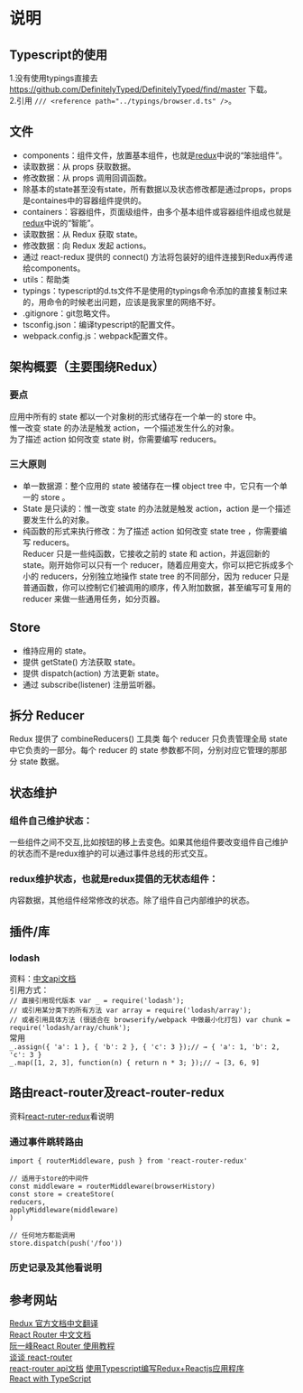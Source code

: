 # 说明
## Typescript的使用
1.没有使用typings直接去 https://github.com/DefinitelyTyped/DefinitelyTyped/find/master 下载。   
2.引用 `/// <reference path="../typings/browser.d.ts" />`。
## 文件
* components：组件文件，放置基本组件，也就是[redux](https://leecade.gitbooks.io/redux-in-chinese/content/docs/basics/UsageWithReact.html)中说的“笨拙组件”。   
 * 读取数据：从 props 获取数据。   
 * 修改数据：从 props 调用回调函数。    
 * 除基本的state甚至没有state，所有数据以及状态修改都是通过props，props是containes中的容器组件提供的。
* containers：容器组件，页面级组件，由多个基本组件或容器组件组成也就是[redux](https://leecade.gitbooks.io/redux-in-chinese/content/docs/basics/UsageWithReact.html)中说的“智能”。	
 * 读取数据：从 Redux 获取 state。   
 * 修改数据：向 Redux 发起 actions。
 * 通过 react-redux 提供的 connect() 方法将包装好的组件连接到Redux再传递给components。
* utils：帮助类
* typings：typescript的d.ts文件不是使用的typings命令添加的直接复制过来的，用命令的时候老出问题，应该是我家里的网络不好。
* .gitignore：git忽略文件。
* tsconfig.json：编译typescript的配置文件。
* webpack.config.js：webpack配置文件。    

## 架构概要（主要围绕Redux）
### 要点
应用中所有的 state 都以一个对象树的形式储存在一个单一的 store 中。    
惟一改变 state 的办法是触发 action，一个描述发生什么的对象。   
为了描述 action 如何改变 state 树，你需要编写 reducers。    
### 三大原则
* 单一数据源：整个应用的 state 被储存在一棵 object tree 中，它只有一个单一的 store 。
* State 是只读的：惟一改变 state 的办法就是触发 action，action 是一个描述要发生什么的对象。
* 纯函数的形式来执行修改：为了描述 action 如何改变 state tree ，你需要编写 reducers。  
Reducer 只是一些纯函数，它接收之前的 state 和 action，并返回新的 state。刚开始你可以只有一个 reducer，随着应用变大，你可以把它拆成多个小的 reducers，分别独立地操作 state tree 的不同部分，因为 reducer 只是普通函数，你可以控制它们被调用的顺序，传入附加数据，甚至编写可复用的 reducer 来做一些通用任务，如分页器。

## Store
* 维持应用的 state。
* 提供 getState() 方法获取 state。
* 提供 dispatch(action) 方法更新 state。
* 通过 subscribe(listener) 注册监听器。 

## 拆分 Reducer
Redux 提供了 combineReducers() 工具类
每个 reducer 只负责管理全局 state 中它负责的一部分。每个 reducer 的 state 参数都不同，分别对应它管理的那部分 state 数据。
## 状态维护
### 组件自己维护状态：
一些组件之间不交互,比如按钮的移上去变色。如果其他组件要改变组件自己维护的状态而不是redux维护的可以通过事件总线的形式交互。
### redux维护状态，也就是redux提倡的无状态组件：
内容数据，其他组件经常修改的状态。除了组件自己内部维护的状态。
## 插件/库
### lodash
资料：[中文api文档](http://lodash.think2011.net/)  
引用方式：   
`// 直接引用现代版本 var _ = require('lodash');`    
`// 或引用某分类下的所有方法 var array = require('lodash/array');`  
`// 或者引用具体方法 (很适合在 browserify/webpack 中做最小化打包) var chunk = require('lodash/array/chunk');`   
常用  
`_.assign({ 'a': 1 }, { 'b': 2 }, { 'c': 3 });// → { 'a': 1, 'b': 2, 'c': 3 }`    
`_.map([1, 2, 3], function(n) { return n * 3; });// → [3, 6, 9]`    
## 路由react-router及react-router-redux
资料[react-ruter-redux](https://github.com/reactjs/react-router-redux)看说明
### 通过事件跳转路由
    import { routerMiddleware, push } from 'react-router-redux'

    // 适用于store的中间件
    const middleware = routerMiddleware(browserHistory)
    const store = createStore(
    reducers,
    applyMiddleware(middleware)
    )

    // 任何地方都能调用
    store.dispatch(push('/foo'))
### 历史记录及其他看说明
## 参考网站
[Redux 官方文档中文翻译](https://leecade.gitbooks.io/redux-in-chinese/content/)     
[React Router 中文文档](http://react-guide.github.io/react-router-cn/index.html)    
[阮一峰React Router 使用教程](http://www.ruanyifeng.com/blog/2016/05/react_router.html)    
[谈谈 react-router](http://qiutc.me/post/%E8%B0%88%E8%B0%88-react-router.html)    
[react-router api文档](https://github.com/reactjs/react-router/blob/master/docs/API.md)
[使用Typescript编写Redux+Reactjs应用程序](https://github.com/xuanye/typescript-redux-sample)    
[React with TypeScript](http://blog.csdn.net/kinfey/article/details/50387534)   